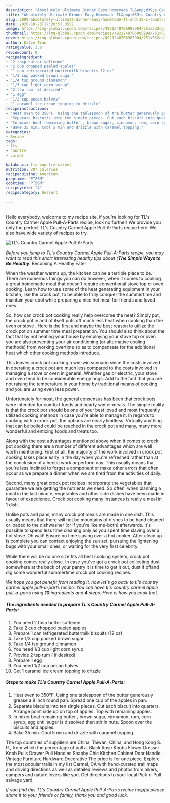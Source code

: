 ```yaml
---
description: "Absolutely Ultimate Dinner Easy Homemade TL&amp;#39;s Country Carmel Apple Pull-A-Parts"
title: "Absolutely Ultimate Dinner Easy Homemade TL&amp;#39;s Country Carmel Apple Pull-A-Parts"
slug: 2889-absolutely-ultimate-dinner-easy-homemade-tl-and-39-s-country-carmel-apple-pull-a-parts
date: 2020-10-23T17:20:57.355Z
image: https://img-global.cpcdn.com/recipes/4921248706985984/751x532cq70/tls-country-carmel-apple-pull-a-parts-recipe-main-photo.jpg
thumbnail: https://img-global.cpcdn.com/recipes/4921248706985984/751x532cq70/tls-country-carmel-apple-pull-a-parts-recipe-main-photo.jpg
cover: https://img-global.cpcdn.com/recipes/4921248706985984/751x532cq70/tls-country-carmel-apple-pull-a-parts-recipe-main-photo.jpg
author: Katie Tran
ratingvalue: 3.8
reviewcount: 8
recipeingredient:
- "2 tbsp butter softened"
- "2 cup chopped peeled apples"
- "1 can refrigerated buttermilk biscuits 12 oz"
- "1/3 cup packed brown sugar"
- "1/4 tsp ground cinnamon"
- "1/3 cup light corn syrup"
- "2 tsp rum  if desired"
- "1 egg"
- "1/2 cup pecan halves"
- "1 caramel ice cream topping to drizzle"
recipeinstructions:
- "Heat oven to 350°F. Using one tablespoon of the butter generously grease a 9 inch round  pan. Spread one cup of the apples in pan."
- "Separate biscuits into ten single pieces. Cut each biscuit into quarters. Arrange point side up on top of apples. Top with remaining apples."
- "In mixer beat remaining butter , brown sugar, cinnamon, rum, corn syrup, egg until sugar is dissolved then stir in nuts. Spoon over the biscuits and apples."
- "Bake 35 min. Cool 5 min and drizzle with caramel topping."
categories:
- Recipe
tags:
- tls
- country
- carmel

katakunci: tls country carmel 
nutrition: 207 calories
recipecuisine: American
preptime: "PT25M"
cooktime: "PT56M"
recipeyield: "4"
recipecategory: Dessert

---
```

<br>
Hello everybody, welcome to my recipe site, if you're looking for TL&#39;s Country Carmel Apple Pull-A-Parts recipe, look no further! We provide you only the perfect TL&#39;s Country Carmel Apple Pull-A-Parts recipe here. We also have wide variety of recipes to try.
<br>


![TL&#39;s Country Carmel Apple Pull-A-Parts](https://img-global.cpcdn.com/recipes/4921248706985984/751x532cq70/tls-country-carmel-apple-pull-a-parts-recipe-main-photo.jpg)

<i>Before you jump to TL&#39;s Country Carmel Apple Pull-A-Parts recipe, you may want to read this short interesting healthy tips about {<strong>The Simple Ways to Be Healthy</strong>.</i>
Becoming A Healthy Eater


When the weather warms up, the kitchen can be a terrible place to be. There are numerous things you can do however, when it comes to cooking a great homemade meal that doesn't require conventional stove top or oven cooking. Learn how to use some of the heat generating equipment in your kitchen, like the crock pot, to be able to truly conquer the summertime and maintain your cool while preparing a nice hot meal for friends and loved ones.

So, how can crock pot cooking really help overcome the heat? Simply put, the crock pot in and of itself puts off much less heat when cooking than the oven or stove . Here is the first and maybe the best reason to utilize the crock pot on summer time meal preparation. You should also think about the fact that by not heating your house by employing your stove top or oven you are also preventing your air conditioning (or alternative cooling methods) from working overtime so as to compensate for the additional heat which other cooking methods introduce.

This leaves crock pot cooking a win-win scenario since the costs involved in operating a crock pot are much less compared to the costs involved in managing a stove or oven in general. Whether gas or electric, your stove and oven tend to be considerable energy hogs. Add to the fact that you are not raising the temperature in your home by traditional means of cooking and you are using even less power.

Unfortunately for most, the general consensus has been that crock pots were intended for comfort foods and hearty winter meals.  The simple reality is that the crock pot should be one of your best loved and most frequently utilized cooking methods in case you're able to manage it. In regards to cooking with a crock pot, the options are nearly limitless.  Virtually anything that can be boiled could be reached in the crock pot and many, many more wonderful and enticing foods and treats too.



Along with the cost advantages mentioned above when it comes to crock pot cooking there are a number of different advantages which are well worth mentioning. First of all, the majority of the work involved in crock pot cooking takes place early in the day when you're refreshed rather than at the conclusion of a hectic work or perform day. This usually means that you're less inclined to forget a component or make other errors that often occur as we prepare a dinner when we are tired from the activities of daily.

Second, many great crock pot recipes incorporate the vegetables that guarantee we are getting the nutrients we need. So often, when planning a meal in the last minute, vegetables and other side dishes have been made in favour of expedience. Crock pot cooking many instances is really a meal in 1 dish.

 Unlike pots and pans, many crock pot meals are made in one dish. This usually means that there will not be mountains of dishes to be hand cleaned or loaded to the dishwasher (or if you're like me-both) afterwards. It's possible to spend less time cleaning only as you spent time slaving over a hot stove. Oh wait! Ensure no time slaving over a hot cooker. After clean up is complete you can contact enjoying the sun set, pursuing the lightening bugs with your small ones, or waiting for the very first celebrity.

While there will be no one size fits all best cooking system, crock pot cooking comes really close. In case you've got a crock pot collecting dust somewhere at the back of your pantry it is time to get it out, dust if offand dig some wonderful summertime crock pot cooking recipes.


<i>We hope you got benefit from reading it, now let's go back to tl&#39;s country carmel apple pull-a-parts recipe. You can have tl&#39;s country carmel apple pull-a-parts using <strong>10</strong> ingredients and <strong>4</strong> steps. Here is how you cook that.
</i>

##### The ingredients needed to prepare TL&#39;s Country Carmel Apple Pull-A-Parts:

1. You need 2 tbsp butter softened
1. Take 2 cup chopped peeled apples
1. Prepare 1 can refrigerated buttermilk biscuits (12 oz)
1. Take 1/3 cup packed brown sugar
1. Take 1/4 tsp ground cinnamon
1. You need 1/3 cup light corn syrup
1. Provide 2 tsp rum ( if desired)
1. Prepare 1 egg
1. You need 1/2 cup pecan halves
1. Get 1 caramel ice cream topping to drizzle


##### Steps to make TL&#39;s Country Carmel Apple Pull-A-Parts:

1. Heat oven to 350°F. Using one tablespoon of the butter generously grease a 9 inch round  pan. Spread one cup of the apples in pan.
1. Separate biscuits into ten single pieces. Cut each biscuit into quarters. Arrange point side up on top of apples. Top with remaining apples.
1. In mixer beat remaining butter , brown sugar, cinnamon, rum, corn syrup, egg until sugar is dissolved then stir in nuts. Spoon over the biscuits and apples.
1. Bake 35 min. Cool 5 min and drizzle with caramel topping.


The top countries of suppliers are China, Taiwan, China, and Hong Kong S. R., from which the percentage of pull a. Black Rose Knobs Flower Dresser Knob Pulls Drawer Pull Handles Shabby Chic Kitchen Cabinet Door Handle Vintage Furniture Hardware Decorative The price is for one piece. Explore the most popular trails in my list Carmel, CA with hand-curated trail maps and driving directions as well as detailed reviews and photos from hikers, campers and nature lovers like you. Get directions to your local Pick-n-Pull salvage yard. 

<i>If you find this TL&#39;s Country Carmel Apple Pull-A-Parts recipe helpful please share it to your friends or family, thank you and good luck.</i>
